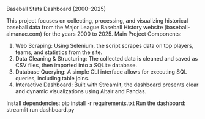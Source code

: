 Baseball Stats Dashboard (2000–2025)

This project focuses on collecting, processing, and visualizing historical baseball data from the Major League Baseball History website (baseball-almanac.com) for the years 2000 to 2025.
Main Project Components:

1. Web Scraping:
   Using Selenium, the script scrapes data on top players, teams, and statistics from the site.
2. Data Cleaning & Structuring:
   The collected data is cleaned and saved as CSV files, then imported into a SQLite database.
3. Database Querying:
   A simple CLI interface allows for executing SQL queries, including table joins.
4. Interactive Dashboard:
   Built with Streamlit, the dashboard presents clear and dynamic visualizations using Altair and Pandas.

Install dependencies:
pip install -r requirements.txt
Run the dashboard:
streamlit run dashboard.py
